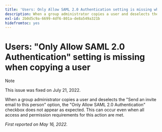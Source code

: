```yaml
---
title: 'Users: Only Allow SAML 2.0 Authentication setting is missing when copying a user'
description: When a group administrator copies a user and deselects the "Send an invite email to this person" option, the Only Allow SAML 2.0 Authentication checkbox does not appear as expected. This can occur even when all access and permission requirements for this action are met.
exl-id: 2b0d5c9a-6699-4df6-801a-de8a549a321b
hidefromtoc: yes
---
```

# Users: "Only Allow SAML 2.0 Authentication" setting is missing when copying a user

>[!NOTE]
>
>This issue was fixed on July 21, 2022.

When a group administrator copies a user and deselects the "Send an invite email to this person" option, the "Only Allow SAML 2.0 Authentication" checkbox does not appear as expected. This can occur even when all access and permission requirements for this action are met.

_First reported on May 16, 2022._
